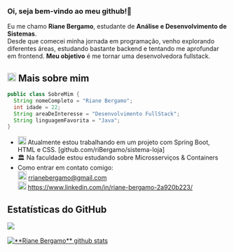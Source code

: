 ### Oi, seja bem-vindo ao meu github!👋

Eu me chamo **Riane Bergamo**, estudante de **Análise e Desenvolvimento de Sistemas**. <br>Desde que comecei minha jornada em programação, venho explorando diferentes áreas, estudando bastante backend e tentando me aprofundar em frontend. **Meu objetivo** é me tornar uma desenvolvedora fullstack.

## <img width="20" alt="about" src="https://cdn-icons-png.flaticon.com/128/5234/5234463.png"> Mais sobre mim 

```java
public class SobreMim {
  String nomeCompleto = "Riane Bergamo";
  int idade = 22;
  String areaDeInteresse = "Desenvolvimento FullStack";
  String linguagemFavorita = "Java";
}
```

- <img width="19" src="https://images.emojiterra.com/google/noto-emoji/unicode-16.0/color/svg/1f468-1f4bb.svg"> Atualmente estou trabalhando em um projeto com Spring Boot, HTML e CSS. [github.com/riBergamo/sistema-loja]
- 🏛️ Na faculdade estou estudando sobre Microsserviços & Containers
- Como entrar em contato comigo:
  <br> <img width="20" src="https://cdn-icons-png.flaticon.com/128/2460/2460797.png"> rrianebergamo@gmail.com
  <br> <img width="19" src="https://cdn-icons-png.flaticon.com/128/145/145807.png"> https://www.linkedin.com/in/riane-bergamo-2a920b223/

## **Estatísticas do GitHub**

<a href="https://github.com/Gurupreet">
  <img align="center" src="https://github-readme-stats.vercel.app/api/top-langs/?username=riBergamo&theme=tokyonight&hide_langs_below=1" />
</a>
<br><br>
<a href="https://github.com/Gurupreet">
  <img align="center" src="https://github-readme-stats.vercel.app/api?username=riBergamo&show_icons=true&theme=tokyonight&line_height=27" alt="**Riane Bergamo** github stats"/>
</a>
